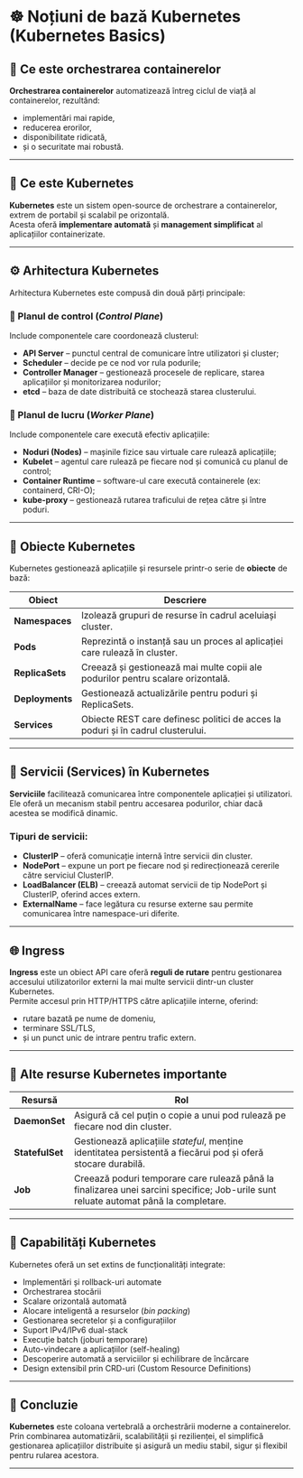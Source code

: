 # ☸️ Noțiuni de bază Kubernetes (Kubernetes Basics)

## 🔹 Ce este orchestrarea containerelor

**Orchestrarea containerelor** automatizează întreg ciclul de viață al containerelor, rezultând:
- implementări mai rapide,
- reducerea erorilor,
- disponibilitate ridicată,
- și o securitate mai robustă.

---

## 🔹 Ce este Kubernetes

**Kubernetes** este un sistem open-source de orchestrare a containerelor, extrem de portabil și scalabil pe orizontală.  
Acesta oferă **implementare automată** și **management simplificat** al aplicațiilor containerizate.

---

## ⚙️ Arhitectura Kubernetes

Arhitectura Kubernetes este compusă din două părți principale:

### 🔸 Planul de control (*Control Plane*)
Include componentele care coordonează clusterul:
- **API Server** – punctul central de comunicare între utilizatori și cluster;
- **Scheduler** – decide pe ce nod vor rula podurile;
- **Controller Manager** – gestionează procesele de replicare, starea aplicațiilor și monitorizarea nodurilor;
- **etcd** – baza de date distribuită ce stochează starea clusterului.

### 🔸 Planul de lucru (*Worker Plane*)
Include componentele care execută efectiv aplicațiile:
- **Noduri (Nodes)** – mașinile fizice sau virtuale care rulează aplicațiile;
- **Kubelet** – agentul care rulează pe fiecare nod și comunică cu planul de control;
- **Container Runtime** – software-ul care execută containerele (ex: containerd, CRI-O);
- **kube-proxy** – gestionează rutarea traficului de rețea către și între poduri.

---

## 🧩 Obiecte Kubernetes

Kubernetes gestionează aplicațiile și resursele printr-o serie de **obiecte** de bază:

| Obiect | Descriere |
|---------|------------|
| **Namespaces** | Izolează grupuri de resurse în cadrul aceluiași cluster. |
| **Pods** | Reprezintă o instanță sau un proces al aplicației care rulează în cluster. |
| **ReplicaSets** | Creează și gestionează mai multe copii ale podurilor pentru scalare orizontală. |
| **Deployments** | Gestionează actualizările pentru poduri și ReplicaSets. |
| **Services** | Obiecte REST care definesc politici de acces la poduri și în cadrul clusterului. |

---

## 🔸 Servicii (Services) în Kubernetes

**Serviciile** facilitează comunicarea între componentele aplicației și utilizatori.  
Ele oferă un mecanism stabil pentru accesarea podurilor, chiar dacă acestea se modifică dinamic.

### Tipuri de servicii:
- **ClusterIP** – oferă comunicație internă între servicii din cluster.  
- **NodePort** – expune un port pe fiecare nod și redirecționează cererile către serviciul ClusterIP.  
- **LoadBalancer (ELB)** – creează automat servicii de tip NodePort și ClusterIP, oferind acces extern.  
- **ExternalName** – face legătura cu resurse externe sau permite comunicarea între namespace-uri diferite.

---

## 🌐 Ingress

**Ingress** este un obiect API care oferă **reguli de rutare** pentru gestionarea accesului utilizatorilor externi la mai multe servicii dintr-un cluster Kubernetes.  
Permite accesul prin HTTP/HTTPS către aplicațiile interne, oferind:
- rutare bazată pe nume de domeniu,
- terminare SSL/TLS,
- și un punct unic de intrare pentru trafic extern.

---

## 🧱 Alte resurse Kubernetes importante

| Resursă | Rol |
|----------|-----|
| **DaemonSet** | Asigură că cel puțin o copie a unui pod rulează pe fiecare nod din cluster. |
| **StatefulSet** | Gestionează aplicațiile *stateful*, menține identitatea persistentă a fiecărui pod și oferă stocare durabilă. |
| **Job** | Creează poduri temporare care rulează până la finalizarea unei sarcini specifice; Job-urile sunt reluate automat până la completare. |

---

## 🚀 Capabilități Kubernetes

Kubernetes oferă un set extins de funcționalități integrate:

- Implementări și rollback-uri automate  
- Orchestrarea stocării  
- Scalare orizontală automată  
- Alocare inteligentă a resurselor (*bin packing*)  
- Gestionarea secretelor și a configurațiilor  
- Suport IPv4/IPv6 dual-stack  
- Execuție batch (joburi temporare)  
- Auto-vindecare a aplicațiilor (self-healing)  
- Descoperire automată a serviciilor și echilibrare de încărcare  
- Design extensibil prin CRD-uri (Custom Resource Definitions)

---

## 🧾 Concluzie

**Kubernetes** este coloana vertebrală a orchestrării moderne a containerelor.  
Prin combinarea automatizării, scalabilității și rezilienței, el simplifică gestionarea aplicațiilor distribuite și asigură un mediu stabil, sigur și flexibil pentru rularea acestora.

---
